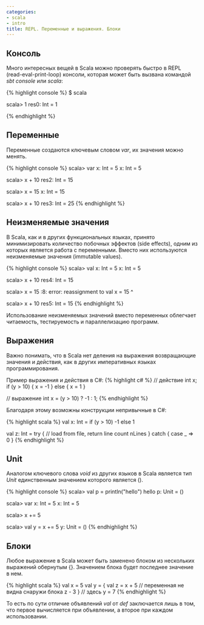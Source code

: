 ```yaml
---
categories:
- scala
- intro
title: REPL. Переменные и выражения. Блоки
---
```


## Консоль

Много интересных вещей в Scala можно проверять быстро в REPL (read-eval-print-loop) консоли, которая может быть вызвана командой *sbt console* или *scala*:

{% highlight console %}
$ scala

scala> 1
res0: Int = 1

{% endhighlight %}

## Переменные 

Переменные создаются ключевым словом *var*, их значения можно менять.

{% highlight console %}
scala> var x: Int = 5
x: Int = 5

scala> x + 10
res2: Int = 15

scala> x = 15
x: Int = 15

scala> x + 10
res3: Int = 25
{% endhighlight %}

##  Неизменяемые значения

В Scala, как и в других функциональных языках, принято минимизировать количество побочных эффектов (side effects), одним из которых является работа с переменными. Вместо них используются неизменяемые значения (immutable values).

{% highlight console %}
scala> val x: Int = 5
x: Int = 5

scala> x + 10
res4: Int = 15

scala> x = 15
<console>:8: error: reassignment to val
       x = 15
         ^

scala> x + 10
res5: Int = 15
{% endhighlight %}

Использование неизменяемых значений вместо переменных облегчает читаемость, тестируемость и параллелизацию программ.

## Выражения

Важно понимать, что в Scala нет деления на выражения возвращающие значения и действия, как в других императивных языках программирования.

Пример выражения и действия в C#:
{% highlight c# %}
// действие
int x;
if (y > 10) 
{
  x = -1
}
else
{
  x = 1
}

// выражение
int x = (y > 10) ? -1 : 1;
{% endhighlight %}

Благодаря этому возможны конструкции непривычные в C#:

{% highlight scala %}
val x: Int = if (y > 10) -1 else 1

val z: Int = try {
  // load from file, return line count
  nLines
} catch {
  case _ => 0
}
{% endhighlight %}

## Unit

Аналогом ключевого слова *void* из других языков в Scala является тип *Unit* единственным значением которого является ().

{% highlight console %}
scala> val p = println("hello")
hello
p: Unit = ()

scala> var x: Int = 5
x: Int = 5

scala> x += 5

scala> val y = x += 5
y: Unit = ()
{% endhighlight %}


## Блоки

Любое выражение в Scala может быть заменено блоком из нескольких выражений обернутым {}. Значением блока будет последнее значение в нем.

{% highlight scala %}
val x = 5
val y = {
  val z = x + 5 // переменная не видна снаружи блока
  z - 3
}
// здесь y = 7
{% endhighlight %}

То есть по сути отличие объявлений *val* от *def* заключается лишь в том, что первое вычисляется при объявлении, а второе при каждом использовании.
